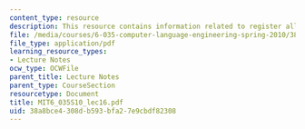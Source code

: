```yaml
---
content_type: resource
description: This resource contains information related to register allocation.
file: /media/courses/6-035-computer-language-engineering-spring-2010/38a8bce4308db593bfa27e9cbdf82308_MIT6_035S10_lec16.pdf
file_type: application/pdf
learning_resource_types:
- Lecture Notes
ocw_type: OCWFile
parent_title: Lecture Notes
parent_type: CourseSection
resourcetype: Document
title: MIT6_035S10_lec16.pdf
uid: 38a8bce4-308d-b593-bfa2-7e9cbdf82308
---
```

